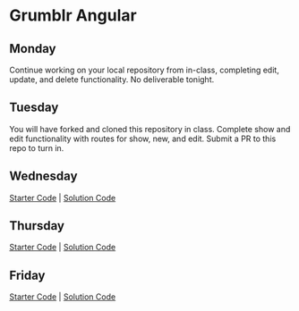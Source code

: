 # Grumblr Angular

## Monday

Continue working on your local repository from in-class, completing
edit, update, and delete functionality. No deliverable tonight.

## Tuesday

You will have forked and cloned this repository in class. Complete
show and edit functionality with routes for show, new, and edit. 
Submit a PR to this repo to turn in.

## Wednesday

[Starter Code](https://github.com/ga-dc/grumblr_angular/releases/tag/1.0.0) |
[Solution Code](https://github.com/ga-dc/grumblr_angular/releases/tag/1.0.1)

## Thursday

[Starter Code](https://github.com/ga-dc/grumblr_angular/releases/tag/2.0.0) |
[Solution Code](https://github.com/ga-dc/grumblr_angular/releases/tag/2.0.1)

## Friday

[Starter Code](https://github.com/ga-dc/grumblr_angular/releases/tag/3.0.0) |
[Solution Code](https://github.com/ga-dc/grumblr_angular/releases/tag/3.0.1)